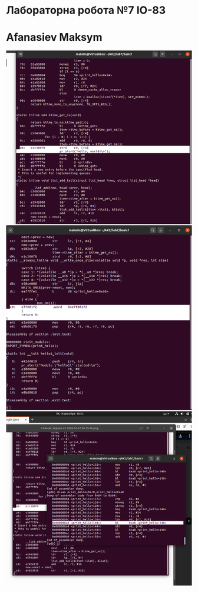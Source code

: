 # Лабораторна робота №7 IO-83 
# Afanasiev Maksym
![alt text](images/7.png "")
![alt text](images/8.png "")
![alt text](images/10.png "")
